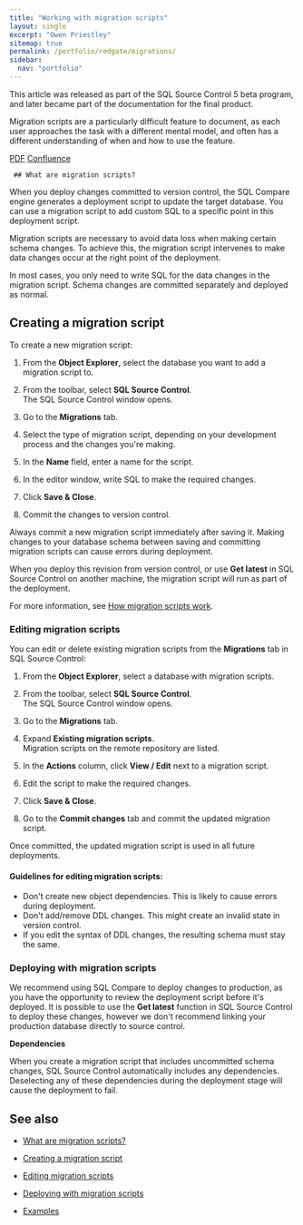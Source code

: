 ```yaml
---
title: "Working with migration scripts"
layout: single
excerpt: "Owen Priestley"
sitemap: true
permalink: /portfolio/redgate/migrations/
sidebar:
  nav: "portfolio"
---
```

<div class="notice--success">
     <p>This article was released as part of the SQL Source Control 5 beta program, and later became part of the documentation for the final product.</p>
     <p>Migration scripts are a particularly difficult feature to document, as each user approaches the task with a different mental model, and often has a different understanding of when and how to use the feature.</p>
     <p><a href="portfolio/redgate/SOC5-Workingwithmigrationscripts.pdf" class="btn btn--info">PDF</a> <a href="https://documentation.red-gate.com/display/SOC5/Working+with+migration+scripts" class="btn btn--info">Confluence</a></p>
     </div>

	 ## What are migration scripts?

When you deploy changes committed to version control, the SQL Compare
engine generates a deployment script to update the target database. You
can use a migration script to add custom SQL to a specific point in this
deployment script.

Migration scripts are necessary to avoid data loss when making certain
schema changes. To achieve this, the migration script intervenes to make
data changes occur at the right point of the deployment.

In most cases, you only need to write SQL for the data changes in the
migration script. Schema changes are committed separately and deployed
as normal. 

## Creating a migration script

To create a new migration script:

1.  From the **Object Explorer**, select the database you want to add a
    migration script to.

2.  From the toolbar, select **SQL Source Control**.  
The SQL Source Control window opens.

3.  Go to the **Migrations** tab.

4.  Select the type of migration script, depending on your development
    process and the changes you're making.

5.  In the **Name** field, enter a name for the script.

6.  In the editor window, write SQL to make the required changes.

7.  Click **Save & Close**.

8.  Commit the changes to version control.

 Always commit a new migration script immediately after saving it.
 Making changes to your database schema between saving and committing
 migration scripts can cause errors during deployment. 

When you deploy this revision from version control, or use **Get
latest** in SQL Source Control on another machine, the migration script
will run as part of the deployment. 

For more information, see [How migration scripts work](https://documentation.red-gate.com/display/SOC5/How+migration+scripts+work).

### Editing migration scripts

You can edit or delete existing migration scripts from
the **Migrations** tab in SQL Source Control:

1.  From the **Object Explorer**, select a database with
    migration scripts.

2.  From the toolbar, select **SQL Source Control**.  
    The SQL Source Control window opens.

3.  Go to the **Migrations** tab.

4.  Expand **Existing migration scripts.**  
    Migration scripts on the remote repository are listed. 

5.  In the **Actions** column, click **View / Edit** next to a
    migration script.

6.  Edit the script to make the required changes.

7.  Click **Save & Close**.

8.  Go to the **Commit changes** tab and commit the updated
    migration script.

Once committed, the updated migration script is used in all future
deployments.

<div class="notice--info">
  <h4>Guidelines for editing migration scripts:</h4>
  <ul>
   <li>Don't create new object dependencies. This is likely to cause errors during deployment.</li> 
   <li>Don't add/remove DDL changes. This might create an invalid state in version control.</li>
   <li>If you edit the syntax of DDL changes, the resulting schema must stay the same.</li>
  </ul>
</div>

### Deploying with migration scripts

We recommend using SQL Compare to deploy changes to production, as you
have the opportunity to review the deployment script before it's
deployed. It is possible to use the **Get latest** function in SQL
Source Control to deploy these changes, however we don't recommend
linking your production database directly to source control.

**Dependencies**

When you create a migration script that includes uncommitted schema
changes, SQL Source Control automatically includes any dependencies.
Deselecting any of these dependencies during the deployment stage will
cause the deployment to fail. 

## See also 

-   [What are migration
    scripts?](#Workingwithmigrationscripts-Whataremigr)

-   [Creating a migration
    script](#Workingwithmigrationscripts-Creatingami)

-   [Editing migration
    scripts](#Workingwithmigrationscripts-Editingmigr)

-   [Deploying with migration
    scripts](#Workingwithmigrationscripts-Deployingwi)

-   [Examples](#Workingwithmigrationscripts-Examples)
